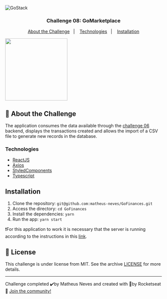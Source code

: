 <img alt="GoStack" src="https://storage.googleapis.com/golden-wind/bootcamp-gostack/header-desafios.png" />

<h3 align="center">
  Challenge 08: GoMarketplace
</h3>

<p align="center">
  <a href="#rocket-about-the-challenge">About the Challenge</a>&nbsp;&nbsp;&nbsp;|&nbsp;&nbsp;&nbsp;
  <a href="#technologies">Technologies</a>&nbsp;&nbsp;&nbsp;|&nbsp;&nbsp;&nbsp;
  <a href="#installation">Installation</a>
</p>


<img style="margin: 0 auto;" src="https://user-images.githubusercontent.com/24254209/81233905-136a7400-8fce-11ea-9fc0-2d41d0e62595.gif" width="200">

## :rocket: About the Challenge

The application consumes the data available through the [challenge 06](https://github.com/matheus-neves/challenge-database-upload) backend, displays the transactions created and allows the import of a CSV file to generate new records in the database.

### Technologies

- [ReactJS](https://reactjs.com/)
- [Axios](https://github.com/axios/axios)
- [StyledComponents](https://styled-components.com/)
- [Typescript](https://www.typescriptlang.org/)

## Installation

1. Clone the repository: `git@github.com:matheus-neves/GoFinances.git`
2. Access the directory: `cd GoFinances`
3. Install the dependencies: `yarn`
4. Run the app: `yarn start`

❗️For this application to work it is necessary that the server is running according to the instructions in this [link](https://github.com/matheus-neves/challenge-database-upload#installation).

## :memo: License

This challenge is under license from MIT. See the archive [LICENSE](https://github.com/Rocketseat/bootcamp-gostack-desafios/blob/master/LICENSE) for more details.

---
Challenge completed ✔️by Matheus Neves and created with 💜by Rocketseat 👋 [Join the community!](https://discordapp.com/invite/gCRAFhc)
